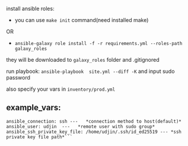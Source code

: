 install ansible roles:  

- you can use ```make init``` command(need installed make)  

OR   

- ```ansible-galaxy role install -f -r requirements.yml --roles-path galaxy_roles```

they will be downloaded to ```galaxy_roles``` folder and .gitignored

 

run playbook: ```ansible-playbook  site.yml --diff -K``` and input sudo password


also specify your vars in ```inventory/prod.yml```




## example_vars:
```
ansible_connection: ssh ---   *connection method to host(default)*
ansible_user: udjin  ---   *remote user with sudo group*
ansible_ssh_private_key_file: /home/udjin/.ssh/id_ed25519 --- *ssh private key file path*``` 